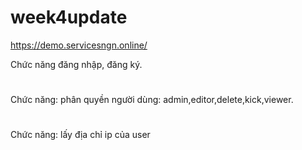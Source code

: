 # week4update
 
https://demo.servicesngn.online/

Chức năng đăng nhập, đăng ký.
#
Chức năng: phân quyền người dùng: admin,editor,delete,kick,viewer.
#
Chức năng: lấy địa chỉ ip của user 
